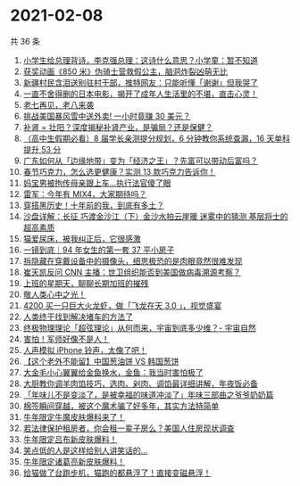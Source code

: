 # 2021-02-08

共 36 条

<!-- BEGIN ZHIHUVIDEO -->
<!-- 最后更新时间 Mon Feb 08 2021 19:10:34 GMT+0800 (CST) -->
1. [小学生给总理背诗，李克强总理：这诗什么意思？小学童：暂不知道](https://www.zhihu.com/zvideo/1342062836135239680)
1. [获奖动画《850 米》伪骑士营救假公主，脑洞炸裂凶萌无比](https://www.zhihu.com/zvideo/1340711849973784576)
1. [新疆村民含泪送别驻村干部，推特网友：只能听懂「谢谢」但我哭了](https://www.zhihu.com/zvideo/1342137486399696897)
1. [一直不舍得删的日本电影，揭开了成年人生活里的不堪，直击心灵！](https://www.zhihu.com/zvideo/1341826944778813440)
1. [老七再见，老八来袭](https://www.zhihu.com/zvideo/1342098069526249472)
1. [挑战美国暴风雪中送外卖! 一小时竟赚 30 美元？](https://www.zhihu.com/zvideo/1342065135167488000)
1. [补肾 = 壮阳？深度揭秘补肾产业，是骗局？还是保健？](https://www.zhihu.com/zvideo/1341843282905849856)
1. [（高中生假期必看）8 届学长亲测提分规划，6 分钟教你系统查漏，16 天单科提升 53 分](https://www.zhihu.com/zvideo/1341486121914667009)
1. [广东如何从「边缘地带」变为「经济之王」？先富可以带动后富吗？](https://www.zhihu.com/zvideo/1341719347929305088)
1. [春节巧克力，怎么选更健康？实测 13 款巧克力告诉你！](https://www.zhihu.com/zvideo/1340718595735900160)
1. [妈宝男被拘传母亲跟上车…执行法官傻了眼](https://www.zhihu.com/zvideo/1340346583569842176)
1. [雷军：今年有 MIX4，大家期待吗？](https://www.zhihu.com/zvideo/1341866060723744768)
1. [穿搭黑历史！十年前的我，到底有多土？](https://www.zhihu.com/zvideo/1341783187283058688)
1. [沙盘详解：长征 巧渡金沙江（下）金沙水拍云崖暖 迷雾中的猜测 基层将士的超高素质](https://www.zhihu.com/zvideo/1342134981125115904)
1. [猫爱尿床，被我纠正后，它很感激](https://www.zhihu.com/zvideo/1340990978774200320)
1. [一镜到底｜94 年女生的第一套 37 平小房子](https://www.zhihu.com/zvideo/1341135216182743040)
1. [拆隐藏在穿戴设备中的摄像头，细思极恐的是肉眼竟然很难发现](https://www.zhihu.com/zvideo/1341808486863417344)
1. [崔天凯反问 CNN 主播：世卫组织能否到美国做病毒溯源考察？](https://www.zhihu.com/zvideo/1342060483374047233)
1. [上班的星期天，聊聊长期加班的摧残](https://www.zhihu.com/zvideo/1341864193604259841)
1. [敬人类心中之光！](https://www.zhihu.com/zvideo/1341677463970328576)
1. [4200 买一只巨大火龙虾，做「飞龙在天 3.0 」，视觉盛宴](https://www.zhihu.com/zvideo/1341116821991387136)
1. [人类终于找到解决堵车的方法了](https://www.zhihu.com/zvideo/1341532997871521792)
1. [终极物理理论「超弦理论」从何而来，宇宙到底多少维？- 宇宙自然](https://www.zhihu.com/zvideo/1341645821142609920)
1. [害怕！军师好像不是人！](https://www.zhihu.com/zvideo/1341711228083871744)
1. [人声模拟 iPhone 铃声，太像了吧！](https://www.zhihu.com/zvideo/1342061211014283266)
1. [【这个老外不能留】中国葱油饼 VS 韩国葱饼](https://www.zhihu.com/zvideo/1341713719844478976)
1. [大金毛小心翼翼给金鱼换水，金鱼：我当时害怕极了](https://www.zhihu.com/zvideo/1341762901518995456)
1. [大厨教你调羊肉馅技巧，选肉、剁肉、调馅最详细讲解，年夜饭必备](https://www.zhihu.com/zvideo/1341690983336005634)
1. [「年味儿不是变淡了，是被幸福的味道冲淡了」年味三部曲之爷爷奶奶篇](https://www.zhihu.com/zvideo/1341734024155586560)
1. [棉签瞬间穿越，被这个魔术骗了好多年，其实方法特简单](https://www.zhihu.com/zvideo/1340723948884123648)
1. [牛年限定牛魔皮肤爆料来了！](https://www.zhihu.com/zvideo/1341488755157434368)
1. [若法律保护租房者，你会租一辈子房么？美国人住房现状调查](https://www.zhihu.com/zvideo/1341726230647873536)
1. [牛年限定吕布新皮肤爆料！](https://www.zhihu.com/zvideo/1341499321439772672)
1. [笑点低的人是这样给别人讲笑话的...](https://www.zhihu.com/zvideo/1339989367876808704)
1. [牛年限定诸葛亮新皮肤爆料！](https://www.zhihu.com/zvideo/1341480760818278400)
1. [给猫做了台跑步机，猫跑的都悬浮了！直接变磁悬浮！](https://www.zhihu.com/zvideo/1341408581812527104)
<!-- END ZHIHUVIDEO -->
